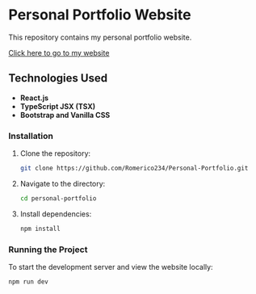 # Personal Portfolio Website

This repository contains my personal portfolio website.

[Click here to go to my website](https://www.romericodavidjr.site/)

## Technologies Used

- **React.js**
- **TypeScript JSX (TSX)**
- **Bootstrap and Vanilla CSS**

### Installation

1. Clone the repository:
    ```sh
    git clone https://github.com/Romerico234/Personal-Portfolio.git
    ```
2. Navigate to the directory:
    ```sh
    cd personal-portfolio
    ```
3. Install dependencies:
    ```sh
    npm install
    ```

### Running the Project

To start the development server and view the website locally:

```sh
npm run dev
```
